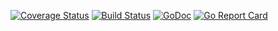 [![Coverage Status](https://coveralls.io/repos/github/automationcloud/job-runner/badge.svg?branch=master&service=github)](https://coveralls.io/github/automationcloud/job-runner?branch=master)
[![Build Status](https://travis-ci.org/automationcloud/job-runner.svg?branch=master)](https://travis-ci.org/automationcloud/job-runner)
[![GoDoc](https://godoc.org/github.com/automationcloud/job-runner?status.svg)](https://godoc.org/github.com/automationcloud/job-runner)
[![Go Report Card](https://goreportcard.com/badge/github.com/automationcloud/job-runner)](https://goreportcard.com/report/github.com/automationcloud/job-runner)
